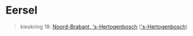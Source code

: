 # Eersel 
> kieskring 18:  [Noord-Brabant, 's-Hertogenbosch](../) (['s-Hertogenbosch](../'s-Hertogenbosch))
